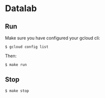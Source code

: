 # Datalab

## Run
Make sure you have configured your gcloud cli:

`$ gcloud config list`

Then:

`$ make run`

## Stop
`$ make stop`
